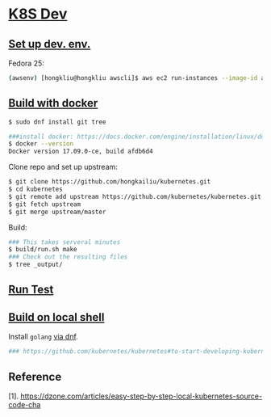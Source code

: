 # [K8S Dev](https://github.com/kubernetes/community/tree/master/contributors/devel)

## [Set up dev. env.](https://github.com/kubernetes/community/blob/master/contributors/devel/development.md)

Fedora 25:

```sh
(awsenv) [hongkliu@hongkliu awscli]$ aws ec2 run-instances --image-id ami-7c25e604     --security-group-ids sg-5c5ace38 --count 1 --instance-type m4.xlarge --key-name id_rsa_perf     --subnet subnet-4879292d --block-device-mappings "[{\"DeviceName\":\"/dev/sda1\", \"Ebs\":{\"VolumeSize\": 60}}]"     --query 'Instances[*].InstanceId'     --tag-specifications="[{\"ResourceType\":\"instance\",\"Tags\":[{\"Key\":\"Name\",\"Value\":\"qe-hongkliu-fedora25-k8s-dev\"}]}]"
```

## [Build with docker](https://github.com/kubernetes/community/blob/master/contributors/devel/development.md#building-kubernetes-with-docker)

```sh
$ sudo dnf install git tree

###install docker: https://docs.docker.com/engine/installation/linux/docker-ce/fedora/
$ docker --version
Docker version 17.09.0-ce, build afdb6d4
```

Clone repo and set up upstream:

```sh
$ git clone https://github.com/hongkailiu/kubernetes.git
$ cd kubernetes
$ git remote add upstream https://github.com/kubernetes/kubernetes.git
$ git fetch upstream
$ git merge upstream/master
```

Build:

```sh
### This takes serveral minutes
$ build/run.sh make
### Check out the resulting files
$ tree _output/
```

## [Run Test](https://github.com/kubernetes/community/blob/master/contributors/devel/testing.md)

## [Build on local shell](https://github.com/kubernetes/community/blob/master/contributors/devel/development.md#building-kubernetes-on-a-local-osshell-environment)

Install `golang` [via dnf](../origin/README.md#prerequisites).

```sh
### https://github.com/kubernetes/kubernetes#to-start-developing-kubernetes
```


## Reference

[1]. https://dzone.com/articles/easy-step-by-step-local-kubernetes-source-code-cha
